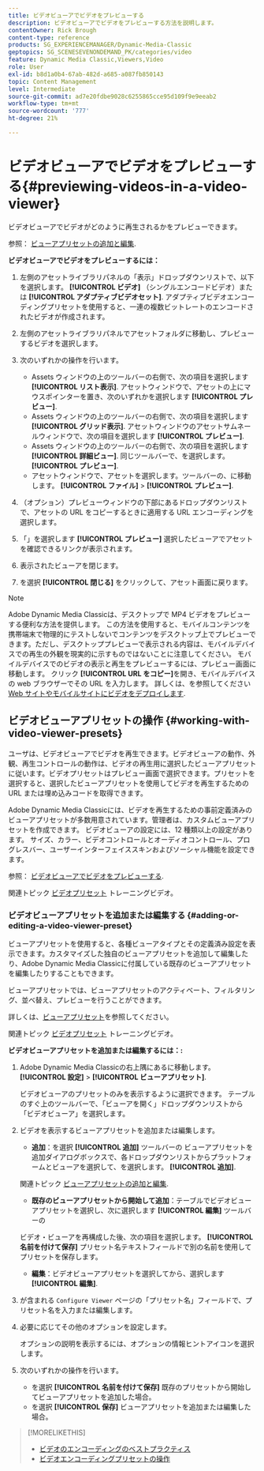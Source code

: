 ```yaml
---
title: ビデオビューアでビデオをプレビューする
description: ビデオビューアでビデオをプレビューする方法を説明します。
contentOwner: Rick Brough
content-type: reference
products: SG_EXPERIENCEMANAGER/Dynamic-Media-Classic
geptopics: SG_SCENESEVENONDEMAND_PK/categories/video
feature: Dynamic Media Classic,Viewers,Video
role: User
exl-id: b8d1a0b4-67ab-482d-a685-a087fb850143
topic: Content Management
level: Intermediate
source-git-commit: ad7e20fdbe9028c6255865cce95d109f9e9eeab2
workflow-type: tm+mt
source-wordcount: '777'
ht-degree: 21%

---
```


# ビデオビューアでビデオをプレビューする{#previewing-videos-in-a-video-viewer}

ビデオビューアでビデオがどのように再生されるかをプレビューできます。

参照： [ビューアプリセットの追加と編集](application-setup.md#adding_and_editing_viewer_presets).

**ビデオビューアでビデオをプレビューするには：**

1. 左側のアセットライブラリパネルの「表示」ドロップダウンリストで、以下を選択します。 **[!UICONTROL ビデオ]** （シングルエンコードビデオ）または **[!UICONTROL アダプティブビデオセット]**. アダプティブビデオエンコーディングプリセットを使用すると、一連の複数ビットレートのエンコードされたビデオが作成されます。
1. 左側のアセットライブラリパネルでアセットフォルダに移動し、プレビューするビデオを選択します。
1. 次のいずれかの操作を行います。

   * Assets ウィンドウの上のツールバーの右側で、次の項目を選択します **[!UICONTROL リスト表示]**. アセットウィンドウで、アセットの上にマウスポインターを置き、次のいずれかを選択します **[!UICONTROL プレビュー]**.
   * Assets ウィンドウの上のツールバーの右側で、次の項目を選択します **[!UICONTROL グリッド表示]**. アセットウィンドウのアセットサムネールウィンドウで、次の項目を選択します **[!UICONTROL プレビュー]**.
   * Assets ウィンドウの上のツールバーの右側で、次の項目を選択します **[!UICONTROL 詳細ビュー]**. 同じツールバーで、を選択します。 **[!UICONTROL プレビュー]**.
   * アセットウィンドウで、アセットを選択します。ツールバーの、に移動します。 **[!UICONTROL ファイル]** > **[!UICONTROL プレビュー]**.

1. （オプション）プレビューウィンドウの下部にあるドロップダウンリストで、アセットの URL をコピーするときに適用する URL エンコーディングを選択します。
1. 「」を選択します **[!UICONTROL プレビュー]** 選択したビューアでアセットを確認できるリンクが表示されます。
1. 表示されたビューアを閉じます。
1. を選択 **[!UICONTROL 閉じる]** をクリックして、アセット画面に戻ります。

>[!NOTE]
>
>Adobe Dynamic Media Classicは、デスクトップで MP4 ビデオをプレビューする便利な方法を提供します。 この方法を使用すると、モバイルコンテンツを携帯端末で物理的にテストしないでコンテンツをデスクトップ上でプレビューできます。ただし、デスクトッププレビューで表示される内容は、モバイルデバイスでの再生の外観を現実的に示すものではないことに注意してください。 モバイルデバイスでのビデオの表示と再生をプレビューするには、プレビュー画面に移動します。 クリック **[!UICONTROL URL をコピー]**&#x200B;を開き、モバイルデバイスの web ブラウザーでその URL を入力します。 詳しくは、を参照してください [Web サイトやモバイルサイトにビデオをデプロイします](deploying-video-websites-mobile-sites.md#deploying_video_to_your_websites_and_mobile_sites).

## ビデオビューアプリセットの操作 {#working-with-video-viewer-presets}

ユーザは、ビデオビューアでビデオを再生できます。ビデオビューアの動作、外観、再生コントロールの動作は、ビデオの再生用に選択したビューアプリセットに従います。ビデオプリセットはプレビュー画面で選択できます。プリセットを選択すると、選択したビューアプリセットを使用してビデオを再生するための URL または埋め込みコードを取得できます。

Adobe Dynamic Media Classicには、ビデオを再生するための事前定義済みのビューアプリセットが多数用意されています。管理者は、カスタムビューアプリセットを作成できます。 ビデオビューアの設定には、12 種類以上の設定があります。 サイズ、カラー、ビデオコントロールとオーディオコントロール、プログレスバー、ユーザーインターフェイススキンおよびソーシャル機能を設定できます。

参照： [ビデオビューアでビデオをプレビューする](previewing-videos-video-viewer.md#previewing_videos_in_a_video_viewer).

関連トピック [ビデオプリセット](https://s7d5.scene7.com/s7viewers/html5/VideoViewer.html?videoserverurl=https://s7d5.scene7.com/is/content/&amp;emailurl=https://s7d5.scene7.com/s7/emailFriend&amp;serverUrl=https://s7d5.scene7.com/is/image/&amp;config=Scene7SharedAssets/Universal_HTML5_Video&amp;contenturl=https://s7d5.scene7.com/skins/&amp;asset=S7tutorials/549_video-presets_converted%20renamed_Done-AVS) トレーニングビデオ。

### ビデオビューアプリセットを追加または編集する {#adding-or-editing-a-video-viewer-preset}

ビューアプリセットを使用すると、各種ビューアタイプとその定義済み設定を表示できます。カスタマイズした独自のビューアプリセットを追加して編集したり、Adobe Dynamic Media Classicに付属している既存のビューアプリセットを編集したりすることもできます。

ビューアプリセットでは、ビューアプリセットのアクティベート、フィルタリング、並べ替え、プレビューを行うことができます。

詳しくは、[ビューアプリセット](application-setup.md#viewer_presets)を参照してください。

関連トピック [ビデオプリセット](https://s7d5.scene7.com/s7viewers/html5/VideoViewer.html?videoserverurl=https://s7d5.scene7.com/is/content/&amp;emailurl=https://s7d5.scene7.com/s7/emailFriend&amp;serverUrl=https://s7d5.scene7.com/is/image/&amp;config=Scene7SharedAssets/Universal_HTML5_Video&amp;contenturl=https://s7d5.scene7.com/skins/&amp;asset=S7tutorials/549_video-presets_converted%20renamed_Done-AVS) トレーニングビデオ。

**ビデオビューアプリセットを追加または編集するには：:**

1. Adobe Dynamic Media Classicの右上隅にあるに移動します。 **[!UICONTROL 設定]** > **[!UICONTROL ビューアプリセット]**.

   ビデオビューアのプリセットのみを表示するように選択できます。 テーブルのすぐ上のツールバーで、「ビューアを開く」ドロップダウンリストから「ビデオビューア」を選択します。

1. ビデオを表示するビューアプリセットを追加または編集します。

   * **追加**：を選択 **[!UICONTROL 追加]** ツールバーの ビューアプリセットを追加ダイアログボックスで、各ドロップダウンリストからプラットフォームとビューアを選択して、を選択します。 **[!UICONTROL 追加]**.

   関連トピック [ビューアプリセットの追加と編集](application-setup.md#adding_and_editing_viewer_presets).

   * **既存のビューアプリセットから開始して追加**：テーブルでビデオビューアプリセットを選択し、次に選択します **[!UICONTROL 編集]** ツールバーの

   ビデオ・ビューアを再構成した後、次の項目を選択します。 **[!UICONTROL 名前を付けて保存]** プリセット名テキストフィールドで別の名前を使用してプリセットを保存します。

   * **編集**：ビデオビューアプリセットを選択してから、選択します **[!UICONTROL 編集]**.

1. が含まれる `Configure Viewer` ページの「プリセット名」フィールドで、プリセット名を入力または編集します。
1. 必要に応じてその他のオプションを設定します。

   オプションの説明を表示するには、オプションの情報ヒントアイコンを選択します。

1. 次のいずれかの操作を行います。

   * を選択 **[!UICONTROL 名前を付けて保存]** 既存のプリセットから開始してビューアプリセットを追加した場合。
   * を選択 **[!UICONTROL 保存]** ビューアプリセットを追加または編集した場合。

>[!MORELIKETHIS]
>
>* [ビデオのエンコーディングのベストプラクティス](uploading-encoding-videos.md#best_practices_for_video_encoding)
>* [ビデオエンコーディングプリセットの操作](uploading-encoding-videos.md#working_with_video_encoding_presets)
